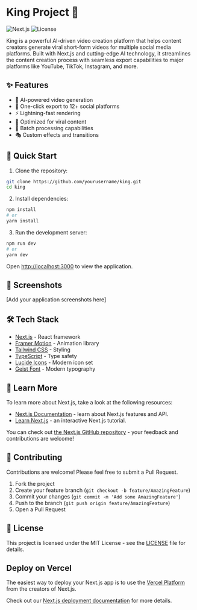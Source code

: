 # King Project 🏰

![Next.js](https://img.shields.io/badge/Next.js-13.0-blue.svg)
![License](https://img.shields.io/badge/license-MIT-green.svg)

King is a powerful AI-driven video creation platform that helps content creators generate viral short-form videos for multiple social media platforms. Built with Next.js and cutting-edge AI technology, it streamlines the content creation process with seamless export capabilities to major platforms like YouTube, TikTok, Instagram, and more.

## ✨ Features

- 🎨 AI-powered video generation
- 🚀 One-click export to 12+ social platforms
- ⚡ Lightning-fast rendering
- 🎯 Optimized for viral content
- 🔄 Batch processing capabilities
- 🎭 Custom effects and transitions

## 🚀 Quick Start

1. Clone the repository:
```bash
git clone https://github.com/yourusername/king.git
cd king
```

2. Install dependencies:
```bash
npm install
# or
yarn install
```

3. Run the development server:
```bash
npm run dev
# or
yarn dev
```

Open [http://localhost:3000](http://localhost:3000) to view the application.

## 📸 Screenshots

[Add your application screenshots here]

## 🛠️ Tech Stack

- [Next.js](https://nextjs.org/) - React framework
- [Framer Motion](https://www.framer.com/motion/) - Animation library
- [Tailwind CSS](https://tailwindcss.com/) - Styling
- [TypeScript](https://www.typescriptlang.org/) - Type safety
- [Lucide Icons](https://lucide.dev/) - Modern icon set
- [Geist Font](https://vercel.com/font) - Modern typography

## 📖 Learn More

To learn more about Next.js, take a look at the following resources:

- [Next.js Documentation](https://nextjs.org/docs) - learn about Next.js features and API.
- [Learn Next.js](https://nextjs.org/learn) - an interactive Next.js tutorial.

You can check out [the Next.js GitHub repository](https://github.com/vercel/next.js) - your feedback and contributions are welcome!

## 🤝 Contributing

Contributions are welcome! Please feel free to submit a Pull Request.

1. Fork the project
2. Create your feature branch (`git checkout -b feature/AmazingFeature`)
3. Commit your changes (`git commit -m 'Add some AmazingFeature'`)
4. Push to the branch (`git push origin feature/AmazingFeature`)
5. Open a Pull Request

## 📄 License

This project is licensed under the MIT License - see the [LICENSE](LICENSE) file for details.

## Deploy on Vercel

The easiest way to deploy your Next.js app is to use the [Vercel Platform](https://vercel.com/new?utm_medium=default-template&filter=next.js&utm_source=create-next-app&utm_campaign=create-next-app-readme) from the creators of Next.js.

Check out our [Next.js deployment documentation](https://nextjs.org/docs/app/building-your-application/deploying) for more details.
